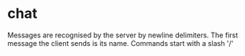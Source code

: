 # chat
Messages are recognised by the server by newline delimiters. The first message the client sends is its name. 
Commands start with a slash '/'

